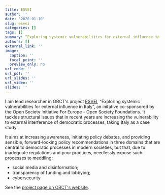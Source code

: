 ```yaml
---
title: ESVEI
author: ''
date: '2020-01-10'
slug: esvei
categories: []
tags: []
summary: “Exploring systemic vulnerabilities for external influence in Italy”
authors: []
external_link: ''
image:
  caption: ''
  focal_point: ''
  preview_only: no
url_code: ''
url_pdf: ''
url_slides: ''
url_video: ''
slides: ''
---
```


I am lead researcher in OBCT's project [ESVEI](https://www.balcanicaucaso.org/eng/Projects2/ESVEI/), “Exploring systemic vulnerabilities for external influence in Italy”, an initative co-sponsored by the Open Society Initiative For Europe - Open Society Foundations. It tackles structural issues that in recent years are increasing the vulnerability to external interference of democratic processes, taking Italy as a case study.

It aims at increasing awareness, initiating policy debates, and providing sensible, forward-looking policy recommendations in three domains that are central to democratic processes in modern societies, but that, due to inadequate regulations and poor practices, needlessly expose such processes to meddling:

- social media and disinformation;
- transparency of funding and lobbying;   
- cybersecurity

See the [project page on OBCT's website](https://www.balcanicaucaso.org/eng/Projects2/ESVEI/).